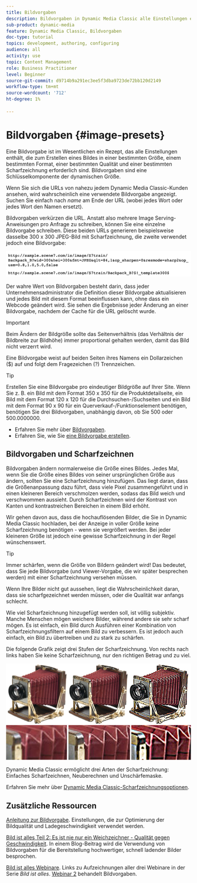 ```yaml
---
title: Bildvorgaben
description: Bildvorgaben in Dynamic Media Classic alle Einstellungen enthalten, die zum Erstellen eines Bildes in einer bestimmten Größe, einem bestimmten Format, einer bestimmten Qualität und einer bestimmten Scharfzeichnung erforderlich sind. Bildvorgaben sind eine Schlüsselkomponente der dynamischen Größe. Wenn Sie sich eine URL in Dynamic Media Classic ansehen, können Sie leicht erkennen, ob eine Bildvorgabe verwendet wird. Erfahren Sie mehr über Bildvorgaben, warum sie so nützlich sind und wie man sie erstellt.
sub-product: dynamic-media
feature: Dynamic Media Classic, Bildvorgaben
doc-type: tutorial
topics: development, authoring, configuring
audience: all
activity: use
topic: Content Management
role: Business Practitioner
level: Beginner
source-git-commit: d9714b9a291ec3ee5f3dba9723de72bb120d2149
workflow-type: tm+mt
source-wordcount: '712'
ht-degree: 1%

---
```



# Bildvorgaben {#image-presets}

Eine Bildvorgabe ist im Wesentlichen ein Rezept, das alle Einstellungen enthält, die zum Erstellen eines Bildes in einer bestimmten Größe, einem bestimmten Format, einer bestimmten Qualität und einer bestimmten Scharfzeichnung erforderlich sind. Bildvorgaben sind eine Schlüsselkomponente der dynamischen Größe.

Wenn Sie sich die URLs von nahezu jedem Dynamic Media Classic-Kunden ansehen, wird wahrscheinlich eine verwendete Bildvorgabe angezeigt. Suchen Sie einfach nach $name$ am Ende der URL (wobei jedes Wort oder jedes Wort den Namen ersetzt).

Bildvorgaben verkürzen die URL. Anstatt also mehrere Image Serving-Anweisungen pro Anfrage zu schreiben, können Sie eine einzelne Bildvorgabe schreiben. Diese beiden URLs generieren beispielsweise dasselbe 300 x 300 JPEG-Bild mit Scharfzeichnung, die zweite verwendet jedoch eine Bildvorgabe:

![image](assets/image-presets/image-preset-2.png)

Der wahre Wert von Bildvorgaben besteht darin, dass jeder Unternehmensadministrator die Definition dieser Bildvorgabe aktualisieren und jedes Bild mit diesem Format beeinflussen kann, ohne dass ein Webcode geändert wird. Sie sehen die Ergebnisse jeder Änderung an einer Bildvorgabe, nachdem der Cache für die URL gelöscht wurde.

>[!IMPORTANT]
>
>Beim Ändern der Bildgröße sollte das Seitenverhältnis (das Verhältnis der Bildbreite zur Bildhöhe) immer proportional gehalten werden, damit das Bild nicht verzerrt wird.

Eine Bildvorgabe weist auf beiden Seiten ihres Namens ein Dollarzeichen ($) auf und folgt dem Fragezeichen (?) Trennzeichen.

>[!TIP]
>
>Erstellen Sie eine Bildvorgabe pro eindeutiger Bildgröße auf Ihrer Site. Wenn Sie z. B. ein Bild mit dem Format 350 x 350 für die Produktdetailseite, ein Bild mit dem Format 120 x 120 für die Durchsuchen-/Suchseiten und ein Bild mit dem Format 90 x 90 für ein Querverkauf-/Funktionselement benötigen, benötigen Sie drei Bildvorgaben, unabhängig davon, ob Sie 500 oder 500.0000000.

- Erfahren Sie mehr über [Bildvorgaben](https://docs.adobe.com/content/help/en/dynamic-media-classic/using/image-sizing/setting-image-presets.html).
- Erfahren Sie, wie Sie [eine Bildvorgabe erstellen](https://docs.adobe.com/content/help/en/dynamic-media-classic/using/image-sizing/setting-image-presets.html#creating-an-image-preset).

## Bildvorgaben und Scharfzeichnen

Bildvorgaben ändern normalerweise die Größe eines Bildes. Jedes Mal, wenn Sie die Größe eines Bildes von seiner ursprünglichen Größe aus ändern, sollten Sie eine Scharfzeichnung hinzufügen. Das liegt daran, dass die Größenanpassung dazu führt, dass viele Pixel zusammengeführt und in einen kleineren Bereich verschmolzen werden, sodass das Bild weich und verschwommen aussieht. Durch Scharfzeichnen wird der Kontrast von Kanten und kontrastreichen Bereichen in einem Bild erhöht.

Wir gehen davon aus, dass die hochauflösenden Bilder, die Sie in Dynamic Media Classic hochladen, bei der Anzeige in voller Größe keine Scharfzeichnung benötigen - wenn sie vergrößert werden. Bei jeder kleineren Größe ist jedoch eine gewisse Scharfzeichnung in der Regel wünschenswert.

>[!TIP]
>
>Immer schärfen, wenn die Größe von Bildern geändert wird! Das bedeutet, dass Sie jede Bildvorgabe (und Viewer-Vorgabe, die wir später besprechen werden) mit einer Scharfzeichnung versehen müssen.
>
>Wenn Ihre Bilder nicht gut aussehen, liegt die Wahrscheinlichkeit daran, dass sie scharfgezeichnet werden müssen, oder die Qualität war anfangs schlecht.

Wie viel Scharfzeichnung hinzugefügt werden soll, ist völlig subjektiv. Manche Menschen mögen weichere Bilder, während andere sie sehr scharf mögen. Es ist einfach, ein Bild durch Ausführen einer Kombination von Scharfzeichnungsfiltern auf einem Bild zu verbessern. Es ist jedoch auch einfach, ein Bild zu übertreiben und zu stark zu schärfen.

Die folgende Grafik zeigt drei Stufen der Scharfzeichnung. Von rechts nach links haben Sie keine Scharfzeichnung, nur den richtigen Betrag und zu viel.

![image](assets/image-presets/image-presets-1.jpg)

Dynamic Media Classic ermöglicht drei Arten der Scharfzeichnung: Einfaches Scharfzeichnen, Neuberechnen und Unschärfemaske.

Erfahren Sie mehr über [Dynamic Media Classic-Scharfzeichnungsoptionen](https://docs.adobe.com/content/help/en/dynamic-media-classic/using/master-files/sharpening-image.html#sharpening_an_image).

## Zusätzliche Ressourcen

[Anleitung zur Bildvorgabe](https://www.adobe.com/content/dam/www/us/en/experience-manager/pdfs/dynamic-media-image-preset-guide.pdf). Einstellungen, die zur Optimierung der Bildqualität und Ladegeschwindigkeit verwendet werden.

[Bild ist alles Teil 2: Es ist nie nur ein Weichzeichner - Qualität gegen Geschwindigkeit](https://theblog.adobe.com/image-is-everything-part-2-its-never-just-a-blur-quality-versus-speed/). In einem Blog-Beitrag wird die Verwendung von Bildvorgaben für die Bereitstellung hochwertiger, schnell ladender Bilder besprochen.

[Bild ist alles Webinare](https://dynamicmediaseries2019.enterprise.adobeevents.com/). Links zu Aufzeichnungen aller drei Webinare in der Serie _Bild ist alles_. [Webinar 2](https://seminars.adobeconnect.com/p6lqaotpjnd3) behandelt Bildvorgaben.
